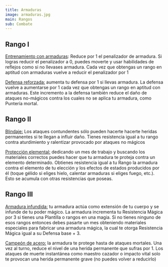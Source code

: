 ```yaml
---
title: Armaduras
image: armaduras.jpg
main: Rangos
sub: Combate
---
```


## Rango I

<u>Entrenamiento con armaduras</u>: Reduce por 1 el penalizador de armadura. Si logras reducir el penalizador a 0, puedes moverte y usar habilidades de reflejos como si no llevases armadura. Cada vez que obtengas un rango en aptitud con armaduras vuelve a reducir el penalizador por 1

<u>Defensa reforzada:</u> aumenta tu defensa por 1 si llevas armadura. La defensa vuelve a aumentarse por 1 cada vez que obtengas un rango en aptitud con armaduras. Este incremento a la defensa también reduce el daño de ataques no-mágicos contra los cuales no se aplica tu armadura, como Puntería mortal.

## Rango II

<u>Blindaje:</u> Los ataques contundentes  sólo pueden hacerte hacerte heridas permanentes si te llegan a influir daño. Tienes  resistencia igual a tu rango contra aturdimiento y ralentizar provocado por ataques no mágicos

<u>Protección elemental:</u> dedicando un mes de trabajo y buscando los materiales correctos puedes hacer que tu armadura te proteja contra un elemento determinado. Obtienes resistencia igual a tu Rango la armadura contra el elemento de tu elección y los efectos de estados producidos por él (toque gélido si eliges hielo, calentar armaduras si eliges fuego, etc.). Esto se acumula con otras resistencias que poseas.

## Rango III

<u>Armadura infundida:</u> tu armadura actúa como extensión de tu cuerpo y se  infunde de tu poder mágico. La armadura incrementa tu Resistencia Mágica por 3 si tienes una Plantilla o rangos en una magia. Si no tienes ninguno de esos rangos entonces debes pasarte un mes obteniendo materiales especiales para fabricar una armadura mágica, la cual te otorga Resistencia Mágica igual a  su Defensa base + 3.

<u>Campeón de acero:</u> la armadura te protege hasta de ataques mortales. Una vez al turno, reduce el nivel de una herida permanente que sufras por 1. Los ataques de muerte instantánea como maestro cazador o impacto vital solo te provocan una herida permanente grave (no puedes volver a reducirlo)
